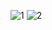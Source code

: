 ![1](https://user-images.githubusercontent.com/65067609/90954668-b072ef00-e48f-11ea-8b1c-8ce1c8eedc5d.png)
![2](https://user-images.githubusercontent.com/65067609/90954669-b36ddf80-e48f-11ea-9f10-c9f1582c57cb.png)

